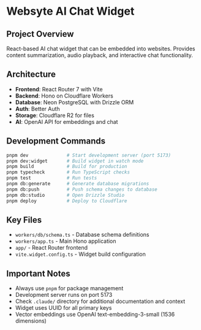 # Websyte AI Chat Widget

## Project Overview
React-based AI chat widget that can be embedded into websites. Provides content summarization, audio playback, and interactive chat functionality.

## Architecture
- **Frontend**: React Router 7 with Vite
- **Backend**: Hono on Cloudflare Workers
- **Database**: Neon PostgreSQL with Drizzle ORM
- **Auth**: Better Auth
- **Storage**: Cloudflare R2 for files
- **AI**: OpenAI API for embeddings and chat

## Development Commands
```bash
pnpm dev              # Start development server (port 5173)
pnpm dev:widget       # Build widget in watch mode
pnpm build            # Build for production
pnpm typecheck        # Run TypeScript checks
pnpm test             # Run tests
pnpm db:generate      # Generate database migrations
pnpm db:push          # Push schema changes to database
pnpm db:studio        # Open Drizzle Studio
pnpm deploy           # Deploy to Cloudflare
```

## Key Files
- `workers/db/schema.ts` - Database schema definitions
- `workers/app.ts` - Main Hono application
- `app/` - React Router frontend
- `vite.widget.config.ts` - Widget build configuration

## Important Notes
- Always use `pnpm` for package management
- Development server runs on port 5173
- Check `.claude/` directory for additional documentation and context
- Widget uses UUID for all primary keys
- Vector embeddings use OpenAI text-embedding-3-small (1536 dimensions)